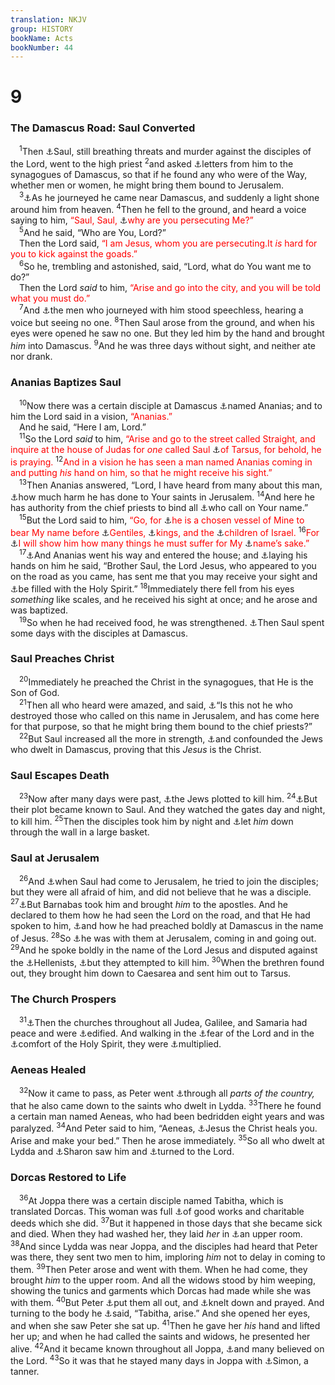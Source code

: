 ```yaml
---
translation: NKJV
group: HISTORY
bookName: Acts 
bookNumber: 44
---
```


<div class="title"><h1>9</h1><h3>The Damascus Road: Saul Converted</h3></div>
<span class="verse cong_9_1"> <sup>1</sup>Then <a data-toggle="tooltip" data-placement="bottom" title="Acts 7:57; 8:1, 3; 26:10, 11; Gal. 1:13; 1 Tim. 1:13">⚓</a>Saul, still breathing threats and murder against the disciples of the Lord, went to the high priest </span>
<span class="verse cong_9_2"><sup>2</sup>and asked <a data-toggle="tooltip" data-placement="bottom" title="Acts 22:5">⚓</a>letters from him to the synagogues of Damascus, so that if he found any who were of the Way, whether men or women, he might bring them bound to Jerusalem.<br/></span>
<span class="verse cong_9_3"> <sup>3</sup><a data-toggle="tooltip" data-placement="bottom" title="Acts 22:6; 26:12, 13; 1 Cor. 15:8">⚓</a>As he journeyed he came near Damascus, and suddenly a light shone around him from heaven. </span>
<span class="verse cong_9_4"><sup>4</sup>Then he fell to the ground, and heard a voice saying to him, <font color="red">“Saul, Saul, </font><a data-toggle="tooltip" data-placement="bottom" title="(Matt. 25:40)">⚓</a><font color="red">why are you persecuting Me?”</font><br/></span>
<span class="verse cong_9_5"> <sup>5</sup>And he said, “Who are You, Lord?”<br/> Then the Lord said, <font color="red">“I am Jesus, whom you are persecuting.It <i>is</i> hard for you to kick against the goads.”</font><br/></span>
<span class="verse cong_9_6"> <sup>6</sup>So he, trembling and astonished, said, “Lord, what do You want me to do?”<br/> Then the Lord <i>said</i> to him, <font color="red">“Arise and go into the city, and you will be told what you must do.”</font><br/></span>
<span class="verse cong_9_7"> <sup>7</sup>And <a data-toggle="tooltip" data-placement="bottom" title="Dan. 10:7; John 12:29; (Acts 22:9; 26:13)">⚓</a>the men who journeyed with him stood speechless, hearing a voice but seeing no one. </span>
<span class="verse cong_9_8"><sup>8</sup>Then Saul arose from the ground, and when his eyes were opened he saw no one. But they led him by the hand and brought <i>him</i> into Damascus. </span>
<span class="verse cong_9_9"><sup>9</sup>And he was three days without sight, and neither ate nor drank.<br/></span>
<div class="title"><h3>Ananias Baptizes Saul</h3></div>
<span class="verse cong_9_10"> <sup>10</sup>Now there was a certain disciple at Damascus <a data-toggle="tooltip" data-placement="bottom" title="Acts 22:12">⚓</a>named Ananias; and to him the Lord said in a vision, <font color="red">“Ananias.”</font><br/> And he said, “Here I am, Lord.”<br/></span>
<span class="verse cong_9_11"> <sup>11</sup>So the Lord <i>said</i> to him, <font color="red">“Arise and go to the street called Straight, and inquire at the house of Judas for <i>one</i> called Saul </font><a data-toggle="tooltip" data-placement="bottom" title="Acts 21:39; 22:3">⚓</a><font color="red">of Tarsus, for behold, he is praying.</font></span>
<span class="verse cong_9_12"><sup>12</sup><font color="red">And in a vision he has seen a man named Ananias coming in and putting <i>his</i> hand on him, so that he might receive his sight.”</font><br/></span>
<span class="verse cong_9_13"> <sup>13</sup>Then Ananias answered, “Lord, I have heard from many about this man, <a data-toggle="tooltip" data-placement="bottom" title="Acts 9:1">⚓</a>how much harm he has done to Your saints in Jerusalem. </span>
<span class="verse cong_9_14"><sup>14</sup>And here he has authority from the chief priests to bind all <a data-toggle="tooltip" data-placement="bottom" title="Acts 7:59; 9:2, 21; 1 Cor. 1:2; 2 Tim. 2:22">⚓</a>who call on Your name.”<br/></span>
<span class="verse cong_9_15"> <sup>15</sup>But the Lord said to him, <font color="red">“Go, for </font><a data-toggle="tooltip" data-placement="bottom" title="Acts 13:2; 22:21; Rom. 1:1; 1 Cor. 15:10; Gal. 1:15; Eph. 3:7, 8; 1 Tim. 2:7; 2 Tim. 1:11">⚓</a><font color="red">he is a chosen vessel of Mine to bear My name before </font><a data-toggle="tooltip" data-placement="bottom" title="Rom. 1:5; 11:13; Gal. 2:7, 8">⚓</a><font color="red">Gentiles, </font><a data-toggle="tooltip" data-placement="bottom" title="Acts 25:22, 23; 26:1">⚓</a><font color="red">kings, and the </font><a data-toggle="tooltip" data-placement="bottom" title="Acts 21:40; Rom. 1:16; 9:1–5">⚓</a><font color="red">children of Israel.</font></span>
<span class="verse cong_9_16"><sup>16</sup><font color="red">For </font><a data-toggle="tooltip" data-placement="bottom" title="Acts 20:23; 2 Cor. 11:23–28; 12:7–10; Gal. 6:17; Phil. 1:29, 30">⚓</a><font color="red">I will show him how many things he must suffer for My </font><a data-toggle="tooltip" data-placement="bottom" title="2 Cor. 4:11">⚓</a><font color="red">name’s sake.”</font><br/></span>
<span class="verse cong_9_17"> <sup>17</sup><a data-toggle="tooltip" data-placement="bottom" title="Acts 22:12, 13">⚓</a>And Ananias went his way and entered the house; and <a data-toggle="tooltip" data-placement="bottom" title="Acts 8:17">⚓</a>laying his hands on him he said, “Brother Saul, the Lord Jesus, who appeared to you on the road as you came, has sent me that you may receive your sight and <a data-toggle="tooltip" data-placement="bottom" title="Acts 2:4; 4:31; 8:17; 13:52">⚓</a>be filled with the Holy Spirit.” </span>
<span class="verse cong_9_18"><sup>18</sup>Immediately there fell from his eyes <i>something</i> like scales, and he received his sight at once; and he arose and was baptized.<br/></span>
<span class="verse cong_9_19"> <sup>19</sup>So when he had received food, he was strengthened. <a data-toggle="tooltip" data-placement="bottom" title="Acts 26:20">⚓</a>Then Saul spent some days with the disciples at Damascus.<br/></span>
<div class="title"><h3>Saul Preaches Christ</h3></div>
<span class="verse cong_9_20"> <sup>20</sup>Immediately he preached the Christ in the synagogues, that He is the Son of God.<br/></span>
<span class="verse cong_9_21"> <sup>21</sup>Then all who heard were amazed, and said, <a data-toggle="tooltip" data-placement="bottom" title="Acts 8:3; 9:13; Gal. 1:13, 23">⚓</a>“Is this not he who destroyed those who called on this name in Jerusalem, and has come here for that purpose, so that he might bring them bound to the chief priests?”<br/></span>
<span class="verse cong_9_22"> <sup>22</sup>But Saul increased all the more in strength, <a data-toggle="tooltip" data-placement="bottom" title="Acts 18:28">⚓</a>and confounded the Jews who dwelt in Damascus, proving that this <i>Jesus</i> is the Christ.<br/></span>
<div class="title"><h3>Saul Escapes Death</h3></div>
<span class="verse cong_9_23"> <sup>23</sup>Now after many days were past, <a data-toggle="tooltip" data-placement="bottom" title="Acts 23:12; 2 Cor. 11:26">⚓</a>the Jews plotted to kill him. </span>
<span class="verse cong_9_24"><sup>24</sup><a data-toggle="tooltip" data-placement="bottom" title="2 Cor. 11:32">⚓</a>But their plot became known to Saul. And they watched the gates day and night, to kill him. </span>
<span class="verse cong_9_25"><sup>25</sup>Then the disciples took him by night and <a data-toggle="tooltip" data-placement="bottom" title="Josh. 2:15; 1 Sam. 19:12">⚓</a>let <i>him</i> down through the wall in a large basket.<br/></span>
<div class="title"><h3>Saul at Jerusalem</h3></div>
<span class="verse cong_9_26"> <sup>26</sup>And <a data-toggle="tooltip" data-placement="bottom" title="Acts 22:17–20; 26:20; Gal. 1:17, 18">⚓</a>when Saul had come to Jerusalem, he tried to join the disciples; but they were all afraid of him, and did not believe that he was a disciple. </span>
<span class="verse cong_9_27"><sup>27</sup><a data-toggle="tooltip" data-placement="bottom" title="Acts 4:36; 13:2">⚓</a>But Barnabas took him and brought <i>him</i> to the apostles. And he declared to them how he had seen the Lord on the road, and that He had spoken to him, <a data-toggle="tooltip" data-placement="bottom" title="Acts 9:20, 22">⚓</a>and how he had preached boldly at Damascus in the name of Jesus. </span>
<span class="verse cong_9_28"><sup>28</sup>So <a data-toggle="tooltip" data-placement="bottom" title="Gal. 1:18">⚓</a>he was with them at Jerusalem, coming in and going out. </span>
<span class="verse cong_9_29"><sup>29</sup>And he spoke boldly in the name of the Lord Jesus and disputed against the <a data-toggle="tooltip" data-placement="bottom" title="Acts 6:1; 11:20">⚓</a>Hellenists, <a data-toggle="tooltip" data-placement="bottom" title="Acts 9:23; 2 Cor. 11:26">⚓</a>but they attempted to kill him. </span>
<span class="verse cong_9_30"><sup>30</sup>When the brethren found out, they brought him down to Caesarea and sent him out to Tarsus.<br/></span>
<div class="title"><h3>The Church Prospers</h3></div>
<span class="verse cong_9_31"> <sup>31</sup><a data-toggle="tooltip" data-placement="bottom" title="Acts 5:11; 8:1; 16:5">⚓</a>Then the churches throughout all Judea, Galilee, and Samaria had peace and were <a data-toggle="tooltip" data-placement="bottom" title="(Eph. 4:16, 29)">⚓</a>edified. And walking in the <a data-toggle="tooltip" data-placement="bottom" title="Ps. 34:9">⚓</a>fear of the Lord and in the <a data-toggle="tooltip" data-placement="bottom" title="John 14:16">⚓</a>comfort of the Holy Spirit, they were <a data-toggle="tooltip" data-placement="bottom" title="Acts 16:5">⚓</a>multiplied.<br/></span>
<div class="title"><h3>Aeneas Healed</h3></div>
<span class="verse cong_9_32"> <sup>32</sup>Now it came to pass, as Peter went <a data-toggle="tooltip" data-placement="bottom" title="Acts 8:14">⚓</a>through all <i>parts</i> <i>of</i> <i>the</i> <i>country,</i> that he also came down to the saints who dwelt in Lydda. </span>
<span class="verse cong_9_33"><sup>33</sup>There he found a certain man named Aeneas, who had been bedridden eight years and was paralyzed. </span>
<span class="verse cong_9_34"><sup>34</sup>And Peter said to him, “Aeneas, <a data-toggle="tooltip" data-placement="bottom" title="(Acts 3:6, 16; 4:10)">⚓</a>Jesus the Christ heals you. Arise and make your bed.” Then he arose immediately. </span>
<span class="verse cong_9_35"><sup>35</sup>So all who dwelt at Lydda and <a data-toggle="tooltip" data-placement="bottom" title="1 Chr. 5:16; 27:29; Is. 33:9; 35:2; 65:10">⚓</a>Sharon saw him and <a data-toggle="tooltip" data-placement="bottom" title="Acts 11:21; 15:19">⚓</a>turned to the Lord.<br/></span>
<div class="title"><h3>Dorcas Restored to Life</h3></div>
<span class="verse cong_9_36"> <sup>36</sup>At Joppa there was a certain disciple named Tabitha, which is translated Dorcas. This woman was full <a data-toggle="tooltip" data-placement="bottom" title="1 Tim. 2:10; Titus 3:8">⚓</a>of good works and charitable deeds which she did. </span>
<span class="verse cong_9_37"><sup>37</sup>But it happened in those days that she became sick and died. When they had washed her, they laid <i>her</i> in <a data-toggle="tooltip" data-placement="bottom" title="Acts 1:13; 9:39">⚓</a>an upper room. </span>
<span class="verse cong_9_38"><sup>38</sup>And since Lydda was near Joppa, and the disciples had heard that Peter was there, they sent two men to him, imploring <i>him</i> not to delay in coming to them. </span>
<span class="verse cong_9_39"><sup>39</sup>Then Peter arose and went with them. When he had come, they brought <i>him</i> to the upper room. And all the widows stood by him weeping, showing the tunics and garments which Dorcas had made while she was with them. </span>
<span class="verse cong_9_40"><sup>40</sup>But Peter <a data-toggle="tooltip" data-placement="bottom" title="Matt. 9:25">⚓</a>put them all out, and <a data-toggle="tooltip" data-placement="bottom" title="Luke 22:41; Acts 7:60">⚓</a>knelt down and prayed. And turning to the body he <a data-toggle="tooltip" data-placement="bottom" title="Mark 5:41, 42; John 11:43">⚓</a>said, “Tabitha, arise.” And she opened her eyes, and when she saw Peter she sat up. </span>
<span class="verse cong_9_41"><sup>41</sup>Then he gave her <i>his</i> hand and lifted her up; and when he had called the saints and widows, he presented her alive. </span>
<span class="verse cong_9_42"><sup>42</sup>And it became known throughout all Joppa, <a data-toggle="tooltip" data-placement="bottom" title="John 11:45">⚓</a>and many believed on the Lord. </span>
<span class="verse cong_9_43"><sup>43</sup>So it was that he stayed many days in Joppa with <a data-toggle="tooltip" data-placement="bottom" title="Acts 10:6">⚓</a>Simon, a tanner.<br/></span>
